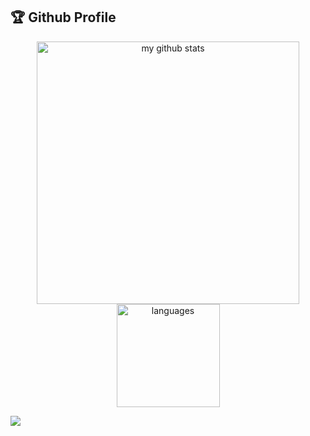 <!-- ### Hi there 👋
- 🌱 I'm Rezi, Junior Web Programmer.
- 🔭 Recently i'm working as Technical and Data Engineer.
- 💬 You can ask me about logistics.
- 👯 I’m looking to collaborate on application development.
- 📫 You can always reach me at [linkedin](https://www.linkedin.com/in/rezimaulana/). -->

<h2>🏆 Github Profile</h2>

<!-- Status Codes -->
<a align="center" href="https://rezimaulana.github.io">
  <p align="center">
    <img src="https://github-readme-stats.vercel.app/api?username=rezimaulana&show_icons=true&theme=radical" alt="my github stats" width="420"/> <img src="https://github-readme-stats.vercel.app/api/top-langs/?username=rezimaulana&hide=php,html,hack,shell,makefile,css,blade,ejs,scss&langs_count=6&theme=radical&layout=compact" alt="languages" height="165">
  </p>
</a>

![](https://komarev.com/ghpvc/?username=rezimaulana)








<!--
Contributions
<a href="https://rezimaulana.github.io/">
    <p align="center">
        <img src="https://github-readme-streak-stats.herokuapp.com?user=rezimaulana&theme=neon-dark"/>
    </p>
</a>

&hide=scss,css,tsql,blade,%20jupyter+notebook,cmake,html

![Github stats](https://github-readme-stats.vercel.app/api?username=rezimaulana&theme=tokyonight&show_icons=true&count_private=true)


![Top Languages Card](https://github-readme-stats.vercel.app/api/top-langs/?username=rezimaulana&layout=compact)

## Journals

<a target="_blank" href="https://doi.org/10.29103/ijevs.v1i3.1592"><img src="https://github.com/rezimaulana/rezimaulana/blob/main/imgj1.png" alt="Journal 1">

## Repos

[![Career Formation Network](https://github-readme-stats.vercel.app/api/pin/?username=rezimaulana&repo=cfn&show_owner=true)](https://github.com/rezimaulana/cfn)

[![Develpment MEN](https://github-readme-stats.vercel.app/api/pin/?username=rezimaulana&repo=DevMenRestApi&show_owner=true)](https://github.com/rezimaulana/DevMenRestApi)

[![Travel](https://github-readme-stats.vercel.app/api/pin/?username=rezimaulana&repo=travelci&show_owner=true)](https://github.com/rezimaulana/travelci)

[![Develpment PHP](https://github-readme-stats.vercel.app/api/pin/?username=rezimaulana&repo=DevPhpSql&show_owner=true)](https://github.com/rezimaulana/DevPhpSql)
-->

<!--
**rezimaulana/rezimaulana** is a ✨ _special_ ✨ repository because its `README.md` (this file) appears on your GitHub profile.

### Hi there 👋

Here are some ideas to get you started:

- 🔭 I’m currently working on ...
- 🌱 I’m currently learning ...
- 👯 I’m looking to collaborate on ...
- 🤔 I’m looking for help with ...
- 💬 Ask me about ...
- 📫 How to reach me: ...
- 😄 Pronouns: ...
- ⚡ Fun fact: ...

![Github stats](https://github-readme-stats.vercel.app/api?username=rezimaulana&theme=highcontrast&show_icons=true&include_all_commits=true&count_private=true)
<img width=800 src="https://github-profile-trophy.vercel.app/?username=shinokada&column=9&theme=gruvbox&no-frame=true"/>
-->
